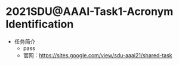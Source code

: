 # 2021SDU@AAAI-Task1-Acronym Identification

* 任务简介
  * pass
  * 官网：https://sites.google.com/view/sdu-aaai21/shared-task

